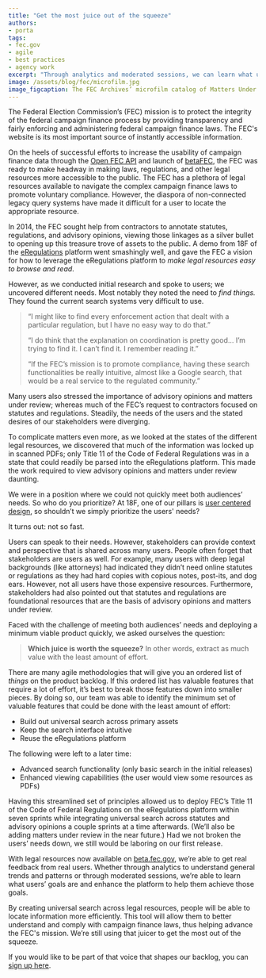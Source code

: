 ```yaml
---
title: "Get the most juice out of the squeeze"
authors:
- porta
tags:
- fec.gov
- agile
- best practices
- agency work
excerpt: "Through analytics and moderated sessions, we can learn what user goals are and enhance the platform to help them achieve those goals. By creating universal search across legal resources, people will be able to locate information more efficiently. This tool will allow them to better understand and comply with campaign finance laws, thus helping advance the FEC's mission."
image: /assets/blog/fec/microfilm.jpg
image_figcaption: The FEC Archives’ microfilm catalog of Matters Under Review
---
```


The Federal Election Commission’s (FEC) mission is to protect the integrity of the federal campaign finance process by providing transparency and fairly enforcing and administering federal campaign finance laws. The FEC's website is its most important source of instantly accessible information.

On the heels of successful efforts to increase the usability of campaign finance data through the [Open FEC API](https://18f.gsa.gov/2015/07/08/openfec-api/) and launch of [betaFEC](https://18f.gsa.gov/2015/10/29/welcome-to-betafec/), the FEC was ready to make headway in making laws, regulations, and other legal resources more accessible to the public. The FEC has a plethora of legal resources available to navigate the complex campaign finance laws to promote voluntary compliance. However, the diaspora of non-connected legacy query systems have made it difficult for a user to locate the appropriate resource.

In 2014, the FEC sought help from contractors to annotate statutes, regulations, and advisory opinions, viewing those linkages as a silver bullet to opening up this treasure trove of assets to the public. A demo from 18F of the [eRegulations](https://18f.gsa.gov/2015/12/09/an-open-source-government-is-a-faster-more-efficient-government/) platform went smashingly well, and gave the FEC a vision for how to leverage the eRegulations platform to *make legal resources easy to browse and read*.

However, as we conducted initial research and spoke to users; we uncovered different needs. Most notably they noted the need to *find things.* They found the current search systems very difficult to use.

> “I might like to find every enforcement action that dealt with a particular regulation, but I have no easy way to do that.”
>
> “I do think that the explanation on coordination is pretty good… I’m trying to find it. I can’t find it. I remember reading it.”
>
> “If the FEC’s mission is to promote compliance, having these search functionalities be really intuitive, almost like a Google search, that would be a real service to the regulated community.”

Many users also stressed the importance of advisory opinions and matters under review; whereas much of the FEC’s request to contractors focused on statutes and regulations. Steadily, the needs of the users and the stated desires of our stakeholders were diverging.

To complicate matters even more, as we looked at the states of the different legal resources, we discovered that much of the information was locked up in scanned PDFs; only Title 11 of the Code of Federal Regulations was in a state that could readily be parsed into the eRegulations platform. This made the work required to view advisory opinions and matters under review daunting.

We were in a position where we could not quickly meet both audiences’ needs. So who do you prioritize? At 18F, one of our pillars is [user centered design](https://18f.gsa.gov/tags/user-centered-design/), so shouldn’t we simply prioritize the users' needs?

It turns out: not so fast.

Users can speak to their needs. However, stakeholders can provide context and perspective that is shared across many users. People often forget that stakeholders are users as well. For example, many users with deep legal backgrounds (like attorneys) had indicated they didn’t need online statutes or regulations as they had hard copies with copious notes, post-its, and dog ears. However, not all users have those expensive resources. Furthermore, stakeholders had also pointed out that statutes and regulations are foundational resources that are the basis of advisory opinions and matters under review.

Faced with the challenge of meeting both audiences’ needs and deploying a minimum viable product quickly, we asked ourselves the question:

> **Which juice is worth the squeeze?** In other words, extract as much
> value with the least amount of effort.

There are many agile methodologies that will give you an ordered list of *things* on the product backlog. If this ordered list has valuable features that require a lot of effort, it’s best to break those features down into smaller pieces. By doing so, our team was able to identify the minimum set of valuable features that could be done with the least amount of effort:

-   Build out universal search across primary assets
-   Keep the search interface intuitive
-   Reuse the eRegulations platform

The following were left to a later time:

-   Advanced search functionality (only basic search in the initial releases)
-   Enhanced viewing capabilities (the user would view some resources as PDFs)

Having this streamlined set of principles allowed us to deploy FEC’s Title 11 of the Code of Federal Regulations on the eRegulations platform within seven sprints while integrating universal search across statutes and advisory opinions a couple sprints at a time afterwards. (We’ll also be adding matters under review in the near future.) Had we not broken the users’ needs down, we still would be laboring on our first release.

With legal resources now available on [beta.fec.gov](https://beta.fec.gov/legal-resources), we’re able to get real feedback from real users. Whether through analytics to understand general trends and patterns or through moderated sessions, we’re able to learn what users’ goals are and enhance the platform to help them achieve those goals.

By creating universal search across legal resources, people will be able to locate information more efficiently. This tool will allow them to better understand and comply with campaign finance laws, thus helping advance the FEC's mission. We’re still using that juicer to get the most out of the squeeze.

If you would like to be part of that voice that shapes our backlog, you can [sign up here](http://ethn.io/70862).
